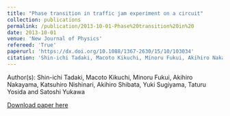 ```yaml
---
title: "Phase transition in traffic jam experiment on a circuit"
collection: publications
permalink: /publication/2013-10-01-Phase%20transition%20in%20
date: 2013-10-01
venue: 'New Journal of Physics'
refereed: 'True'
paperurl: 'https://dx.doi.org/10.1088/1367-2630/15/10/103034'
citation: 'Shin-ichi Tadaki, Macoto Kikuchi, Minoru Fukui, Akihiro Nakayama, Katsuhiro Nishinari, Akihiro Shibata, Yuki Sugiyama, Taturu Yosida and Satoshi Yukawa, Phase transition in traffic jam experiment on a circuit, New Journal of Physics, <b>15</b>, 103034, (2013)'
---
```


Author(s): Shin-ichi Tadaki, Macoto Kikuchi, Minoru Fukui, Akihiro Nakayama, Katsuhiro Nishinari, Akihiro Shibata, Yuki Sugiyama, Taturu Yosida and Satoshi Yukawa


<a href='https://dx.doi.org/10.1088/1367-2630/15/10/103034'>Download paper here</a>
